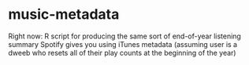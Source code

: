 # music-metadata

Right now: R script for producing the same sort of end-of-year listening summary Spotify gives you using iTunes metadata (assuming user is a dweeb who resets all of their play counts at the beginning of the year) 
